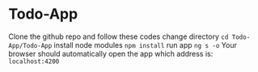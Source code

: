 # Todo-App
Clone the github repo and follow these codes
change directory
`cd Todo-App/Todo-App`
install node modules
`npm install`
run app
`ng s -o`
Your browser should automatically open the app which address is: `localhost:4200`